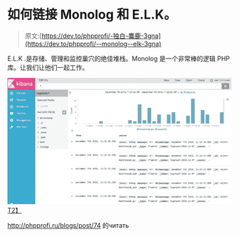 # 如何链接 Monolog 和 E.L.K。

> 原文:[https://dev.to/phpprofi/-独白-麋鹿-3gna](https://dev.to/phpprofi/--monolog--elk-3gna)

E.L.K .是存储、管理和监控巢穴的绝佳堆栈。Monolog 是一个非常棒的逻辑 PHP 库。让我们让他们一起工作。

[![](img/87f14b9c5e72e04e7fae13419271d5b9.png)T2】](https://res.cloudinary.com/practicaldev/image/fetch/s--D8Ey4F6G--/c_limit%2Cf_auto%2Cfl_progressive%2Cq_auto%2Cw_880/https://docs.fluentd.oimg/kibana5-screenshot.png)

http://phpprofi.ru/blogs/post/74 的читать